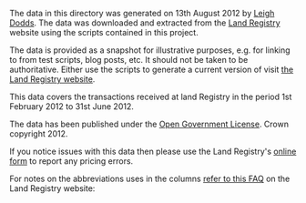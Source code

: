 The data in this directory was generated on 13th August 2012 by [Leigh Dodds][1]. The data was 
downloaded and extracted from the [Land Registry][2] website using the scripts contained in this 
project.

The data is provided as a snapshot for illustrative purposes, e.g. for linking to from test scripts, 
blog posts, etc. It should not be taken to be authoritative. Either use the scripts to generate a current 
version of visit [the Land Registry website][2].

This data covers the transactions received at land Registry in the period 1st February 2012 to 31st June 2012. 

The data has been published under the [Open Government License][3]. Crown copyright 2012.

If you notice issues with this data then please use the Land Registry's [online form][4] to 
report any pricing errors.

For notes on the abbreviations uses in the columns [refer to this FAQ][5] on the Land Registry website:

[1]: http://www.ldodds.com
[2]: http://www1.landregistry.gov.uk/market-trend-data/price-paid-data/price-paid-data-files
[3]: http://www.nationalarchives.gov.uk/doc/open-government-licence/
[4]: http://www.landregistry.gov.uk/professional/price-paid-error
[5]: http://www.landregistry.gov.uk/public/information/public-data/faqs#m18